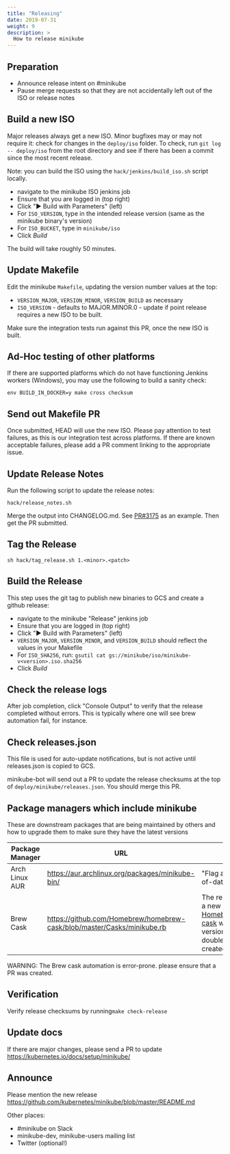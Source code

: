 ```yaml
---
title: "Releasing"
date: 2019-07-31
weight: 9
description: >
  How to release minikube
---
```


## Preparation

* Announce release intent on #minikube
* Pause merge requests so that they are not accidentally left out of the ISO or release notes

## Build a new ISO

Major releases always get a new ISO. Minor bugfixes may or may not require it: check for changes in the `deploy/iso` folder.
To check, run `git log -- deploy/iso` from the root directory and see if there has been a commit since the most recent release.

Note: you can build the ISO using the `hack/jenkins/build_iso.sh` script locally.

* navigate to the minikube ISO jenkins job
* Ensure that you are logged in (top right)
* Click "▶️ Build with Parameters" (left)
* For `ISO_VERSION`, type in the intended release version (same as the minikube binary's version)
* For `ISO_BUCKET`, type in `minikube/iso`
* Click *Build*

The build will take roughly 50 minutes.

## Update Makefile

Edit the minikube `Makefile`, updating the version number values at the top:

* `VERSION_MAJOR`, `VERSION_MINOR`, `VERSION_BUILD` as necessary
* `ISO_VERSION` - defaults to MAJOR.MINOR.0 - update if point release requires a new ISO to be built.

Make sure the integration tests run against this PR, once the new ISO is built.

## Ad-Hoc testing of other platforms

If there are supported platforms which do not have functioning Jenkins workers (Windows), you may use the following to build a sanity check:

```shell
env BUILD_IN_DOCKER=y make cross checksum
```

## Send out Makefile PR

Once submitted, HEAD will use the new ISO. Please pay attention to test failures, as this is our integration test across platforms. If there are known acceptable failures, please add a PR comment linking to the appropriate issue.

## Update Release Notes

Run the following script to update the release notes:

```shell
hack/release_notes.sh
```

Merge the output into CHANGELOG.md. See [PR#3175](https://github.com/kubernetes/minikube/pull/3175) as an example. Then get the PR submitted.

## Tag the Release

```shell
sh hack/tag_release.sh 1.<minor>.<patch>
```

## Build the Release

This step uses the git tag to publish new binaries to GCS and create a github release:

* navigate to the minikube "Release" jenkins job
* Ensure that you are logged in (top right)
* Click "▶️ Build with Parameters" (left)
* `VERSION_MAJOR`, `VERSION_MINOR`, and `VERSION_BUILD` should reflect the values in your Makefile
* For `ISO_SHA256`, run: `gsutil cat gs://minikube/iso/minikube-v<version>.iso.sha256`
* Click *Build*

## Check the release logs

After job completion, click "Console Output" to verify that the release completed without errors. This is typically where one  will see brew automation fail, for instance.

## Check releases.json

This file is used for auto-update notifications, but is not active until releases.json is copied to GCS.

minikube-bot will send out a PR to update the release checksums at the top of `deploy/minikube/releases.json`. You should merge this PR.

## Package managers which include minikube

These are downstream packages that are being maintained by others and how to upgrade them to make sure they have the latest versions

| Package Manager | URL                                                                       | TODO                                                                                                                                                                        |
| --------------- | ------------------------------------------------------------------------- | --------------------------------------------------------------------------------------------------------------------------------------------------------------------------- |
| Arch Linux AUR  | <https://aur.archlinux.org/packages/minikube-bin/>                        | "Flag as package out-of-date"                                                                                                                                               |
| Brew Cask       | <https://github.com/Homebrew/homebrew-cask/blob/master/Casks/minikube.rb> | The release job creates a new PR in [Homebrew/homebrew-cask](https://github.com/Homebrew/homebrew-cask) with an updated version and SHA256, double check that it's created. |

WARNING: The Brew cask automation is error-prone. please ensure that a PR was created.

## Verification

Verify release checksums by running`make check-release`

## Update docs

If there are major changes, please send a PR to update <https://kubernetes.io/docs/setup/minikube/>

## Announce

Please mention the new release https://github.com/kubernetes/minikube/blob/master/README.md

Other places:

- #minikube on Slack
- minikube-dev, minikube-users mailing list
- Twitter (optional!)
